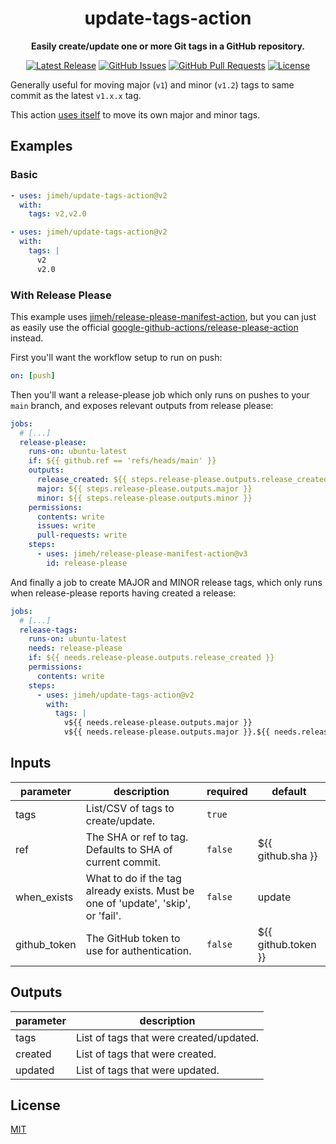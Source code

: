 <div align="center">

# update-tags-action

**Easily create/update one or more Git tags in a GitHub repository.**

[![Latest Release](https://img.shields.io/github/release/jimeh/update-tags-action.svg)](https://github.com/jimeh/update-tags-action/releases)
[![GitHub Issues](https://img.shields.io/github/issues/jimeh/update-tags-action.svg?logo=github&logoColor=white)](https://github.com/jimeh/update-tags-action/issues)
[![GitHub Pull Requests](https://img.shields.io/github/issues-pr/jimeh/update-tags-action.svg?logo=github&logoColor=white)](https://github.com/jimeh/update-tags-action/pulls)
[![License](https://img.shields.io/github/license/jimeh/update-tags-action.svg)](https://github.com/jimeh/update-tags-action/blob/main/LICENSE)

</div>

Generally useful for moving major (`v1`) and minor (`v1.2`) tags to same commit
as the latest `v1.x.x` tag.

This action
[uses itself](https://github.com/jimeh/update-tags-action/blob/main/.github/workflows/ci.yml)
to move its own major and minor tags.

## Examples

### Basic

<!-- x-release-please-start-minor -->

```yaml
- uses: jimeh/update-tags-action@v2
  with:
    tags: v2,v2.0
```

```yaml
- uses: jimeh/update-tags-action@v2
  with:
    tags: |
      v2
      v2.0
```

<!-- x-release-please-end -->

### With Release Please

This example uses
[jimeh/release-please-manifest-action](https://github.com/jimeh/release-please-manifest-action),
but you can just as easily use the official
[google-github-actions/release-please-action](https://github.com/google-github-actions/release-please-action)
instead.

First you'll want the workflow setup to run on push:

```yaml
on: [push]
```

Then you'll want a release-please job which only runs on pushes to your `main`
branch, and exposes relevant outputs from release please:

```yaml
jobs:
  # [...]
  release-please:
    runs-on: ubuntu-latest
    if: ${{ github.ref == 'refs/heads/main' }}
    outputs:
      release_created: ${{ steps.release-please.outputs.release_created }}
      major: ${{ steps.release-please.outputs.major }}
      minor: ${{ steps.release-please.outputs.minor }}
    permissions:
      contents: write
      issues: write
      pull-requests: write
    steps:
      - uses: jimeh/release-please-manifest-action@v3
        id: release-please
```

And finally a job to create MAJOR and MINOR release tags, which only runs when
release-please reports having created a release:

<!-- x-release-please-start-major -->

```yaml
jobs:
  # [...]
  release-tags:
    runs-on: ubuntu-latest
    needs: release-please
    if: ${{ needs.release-please.outputs.release_created }}
    permissions:
      contents: write
    steps:
      - uses: jimeh/update-tags-action@v2
        with:
          tags: |
            v${{ needs.release-please.outputs.major }}
            v${{ needs.release-please.outputs.major }}.${{ needs.release-please.outputs.minor }}
```

<!-- x-release-please-end -->

<!-- action-docs-inputs -->

## Inputs

| parameter    | description                                                                       | required | default             |
| ------------ | --------------------------------------------------------------------------------- | -------- | ------------------- |
| tags         | List/CSV of tags to create/update.                                                | `true`   |                     |
| ref          | The SHA or ref to tag. Defaults to SHA of current commit.                         | `false`  | ${{ github.sha }}   |
| when_exists  | What to do if the tag already exists. Must be one of 'update', 'skip', or 'fail'. | `false`  | update              |
| github_token | The GitHub token to use for authentication.                                       | `false`  | ${{ github.token }} |

<!-- action-docs-inputs -->

<!-- action-docs-outputs -->

## Outputs

| parameter | description                             |
| --------- | --------------------------------------- |
| tags      | List of tags that were created/updated. |
| created   | List of tags that were created.         |
| updated   | List of tags that were updated.         |

<!-- action-docs-outputs -->

## License

[MIT](https://github.com/jimeh/update-tags-action/blob/main/LICENSE)
